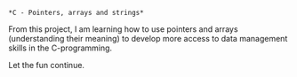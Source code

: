 	*C - Pointers, arrays and strings*
From this project, I am learning how to use pointers and arrays
(understanding their meaning) to develop more access to data
management skills in the C-programming.

Let the fun continue.
